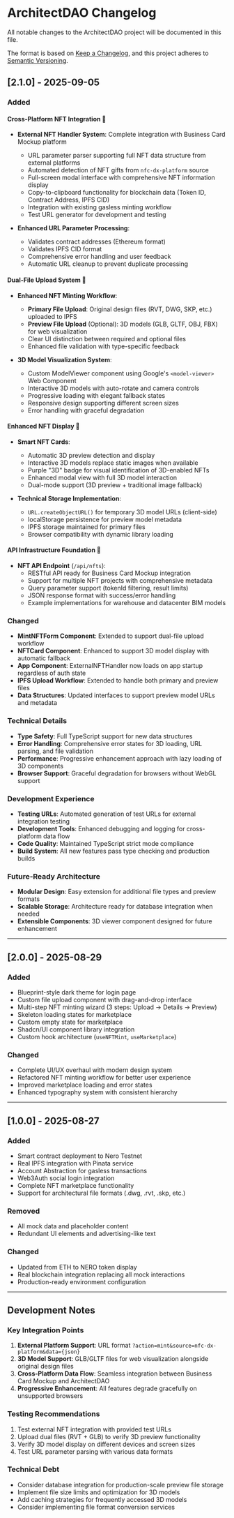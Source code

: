 # ArchitectDAO Changelog

All notable changes to the ArchitectDAO project will be documented in this file.

The format is based on [Keep a Changelog](https://keepachangelog.com/en/1.0.0/),
and this project adheres to [Semantic Versioning](https://semver.org/spec/v2.0.0.html).

## [2.1.0] - 2025-09-05

### Added
#### Cross-Platform NFT Integration 🔗
- **External NFT Handler System**: Complete integration with Business Card Mockup platform
  - URL parameter parser supporting full NFT data structure from external platforms
  - Automated detection of NFT gifts from `nfc-dx-platform` source
  - Full-screen modal interface with comprehensive NFT information display
  - Copy-to-clipboard functionality for blockchain data (Token ID, Contract Address, IPFS CID)
  - Integration with existing gasless minting workflow
  - Test URL generator for development and testing

- **Enhanced URL Parameter Processing**: 
  - Validates contract addresses (Ethereum format)
  - Validates IPFS CID format
  - Comprehensive error handling and user feedback
  - Automatic URL cleanup to prevent duplicate processing

#### Dual-File Upload System 📁
- **Enhanced NFT Minting Workflow**:
  - **Primary File Upload**: Original design files (RVT, DWG, SKP, etc.) uploaded to IPFS
  - **Preview File Upload** (Optional): 3D models (GLB, GLTF, OBJ, FBX) for web visualization
  - Clear UI distinction between required and optional files
  - Enhanced file validation with type-specific feedback

- **3D Model Visualization System**:
  - Custom ModelViewer component using Google's `<model-viewer>` Web Component
  - Interactive 3D models with auto-rotate and camera controls
  - Progressive loading with elegant fallback states
  - Responsive design supporting different screen sizes
  - Error handling with graceful degradation

#### Enhanced NFT Display 🎨
- **Smart NFT Cards**:
  - Automatic 3D preview detection and display
  - Interactive 3D models replace static images when available
  - Purple "3D" badge for visual identification of 3D-enabled NFTs
  - Enhanced modal view with full 3D model interaction
  - Dual-mode support (3D preview + traditional image fallback)

- **Technical Storage Implementation**:
  - `URL.createObjectURL()` for temporary 3D model URLs (client-side)
  - localStorage persistence for preview model metadata
  - IPFS storage maintained for primary files
  - Browser compatibility with dynamic library loading

#### API Infrastructure Foundation 🔧
- **NFT API Endpoint** (`/api/nfts`): 
  - RESTful API ready for Business Card Mockup integration
  - Support for multiple NFT projects with comprehensive metadata
  - Query parameter support (tokenId filtering, result limits)
  - JSON response format with success/error handling
  - Example implementations for warehouse and datacenter BIM models

### Changed
- **MintNFTForm Component**: Extended to support dual-file upload workflow
- **NFTCard Component**: Enhanced to support 3D model display with automatic fallback
- **App Component**: ExternalNFTHandler now loads on app startup regardless of auth state
- **IPFS Upload Workflow**: Extended to handle both primary and preview files
- **Data Structures**: Updated interfaces to support preview model URLs and metadata

### Technical Details
- **Type Safety**: Full TypeScript support for new data structures
- **Error Handling**: Comprehensive error states for 3D loading, URL parsing, and file validation
- **Performance**: Progressive enhancement approach with lazy loading of 3D components
- **Browser Support**: Graceful degradation for browsers without WebGL support

### Development Experience
- **Testing URLs**: Automated generation of test URLs for external integration testing
- **Development Tools**: Enhanced debugging and logging for cross-platform data flow
- **Code Quality**: Maintained TypeScript strict mode compliance
- **Build System**: All new features pass type checking and production builds

### Future-Ready Architecture
- **Modular Design**: Easy extension for additional file types and preview formats
- **Scalable Storage**: Architecture ready for database integration when needed
- **Extensible Components**: 3D viewer component designed for future enhancement

---

## [2.0.0] - 2025-08-29

### Added
- Blueprint-style dark theme for login page
- Custom file upload component with drag-and-drop interface
- Multi-step NFT minting wizard (3 steps: Upload → Details → Preview)
- Skeleton loading states for marketplace
- Custom empty state for marketplace
- Shadcn/UI component library integration
- Custom hook architecture (`useNFTMint`, `useMarketplace`)

### Changed
- Complete UI/UX overhaul with modern design system
- Refactored NFT minting workflow for better user experience
- Improved marketplace loading and error states
- Enhanced typography system with consistent hierarchy

---

## [1.0.0] - 2025-08-27

### Added
- Smart contract deployment to Nero Testnet
- Real IPFS integration with Pinata service
- Account Abstraction for gasless transactions
- Web3Auth social login integration
- Complete NFT marketplace functionality
- Support for architectural file formats (.dwg, .rvt, .skp, etc.)

### Removed
- All mock data and placeholder content
- Redundant UI elements and advertising-like text

### Changed
- Updated from ETH to NERO token display
- Real blockchain integration replacing all mock interactions
- Production-ready environment configuration

---

## Development Notes

### Key Integration Points
1. **External Platform Support**: URL format `?action=mint&source=nfc-dx-platform&data={json}`
2. **3D Model Support**: GLB/GLTF files for web visualization alongside original design files
3. **Cross-Platform Data Flow**: Seamless integration between Business Card Mockup and ArchitectDAO
4. **Progressive Enhancement**: All features degrade gracefully on unsupported browsers

### Testing Recommendations
1. Test external NFT integration with provided test URLs
2. Upload dual files (RVT + GLB) to verify 3D preview functionality
3. Verify 3D model display on different devices and screen sizes
4. Test URL parameter parsing with various data formats

### Technical Debt
- Consider database integration for production-scale preview file storage
- Implement file size limits and optimization for 3D models
- Add caching strategies for frequently accessed 3D models
- Consider implementing file format conversion services